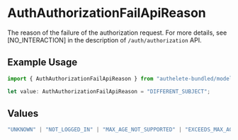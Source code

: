 # AuthAuthorizationFailApiReason

The reason of the failure of the authorization request.
For more details, see [NO_INTERACTION] in the description of `/auth/authorization` API.


## Example Usage

```typescript
import { AuthAuthorizationFailApiReason } from "authelete-bundled/models/operations";

let value: AuthAuthorizationFailApiReason = "DIFFERENT_SUBJECT";
```

## Values

```typescript
"UNKNOWN" | "NOT_LOGGED_IN" | "MAX_AGE_NOT_SUPPORTED" | "EXCEEDS_MAX_AGE" | "DIFFERENT_SUBJECT" | "ACR_NOT_SATISFIED" | "DENIED" | "SERVER_ERROR" | "NOT_AUTHENTICATED" | "ACCOUNT_SELECTION_REQUIRED" | "CONSENT_REQUIRED" | "INTERACTION_REQUIRED" | "INVALID_TARGET"
```